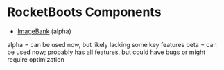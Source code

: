 # RocketBoots Components

* [ImageBank](ImageBank.md) (alpha)

alpha = can be used now, but likely lacking some key features
beta = can be used now; probably has all features, but could have bugs or might require optimization
